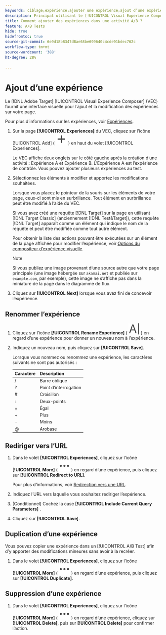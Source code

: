 ```yaml
---
keywords: ciblage;expérience;ajouter une expérience;ajout d’une expérience
description: Principal utilisant le [!UICONTROL Visual Experience Composer] (VEC) pour ajouter des expériences aux activités.
title: Comment ajouter des expériences dans une activité A/B ?
feature: A/B Tests
hide: true
hidefromtoc: true
source-git-commit: 6e9d18b8347d8ae68be699640c4cde91bdec762c
workflow-type: tm+mt
source-wordcount: '388'
ht-degree: 28%

---
```


# Ajout d’une expérience

Le [!DNL Adobe Target] [!UICONTROL Visual Experience Composer] (VEC) fournit une interface visuelle pour l’ajout et la modification des expériences sur votre page.

Pour plus d’informations sur les expériences, voir [Expériences](/help/main/c-experiences/experiences.md#concept_A2E10F6AFB3D4AEAB6951EE14688848D).

1. Sur la page **[!UICONTROL Experiences]** du VEC, cliquez sur l’icône [!UICONTROL Add] ( ![ icône Ajouter ](/help/main/assets/icons/Add.svg) ) en haut du volet [!UICONTROL Experiences].

   Le VEC affiche deux onglets sur le côté gauche après la création d’une activité : Expérience A et Expérience B. L’Expérience A est l’expérience de contrôle. Vous pouvez ajouter plusieurs expériences au test.

1. Sélectionnez les éléments à modifier et apportez les modifications souhaitées.

   Lorsque vous placez le pointeur de la souris sur les éléments de votre page, ceux-ci sont mis en surbrillance. Tout élément en surbrillance peut être modifié à l’aide du VEC.

   Si vous avez créé une requête [!DNL Target] sur la page en utilisant [!DNL Target Classic] (anciennement [!DNL Test&Target]), cette requête [!DNL Target] apparaît comme un élément qui indique le nom de la requête et peut être modifiée comme tout autre élément.

   Pour obtenir la liste des actions pouvant être exécutées sur un élément de la page affichée pour modifier l’expérience, voir [Options du compositeur d’expérience visuelle](/help/main/c-experiences/c-visual-experience-composer/viztarget-options.md).

   >[!NOTE]
   >
   >Si vous publiez une image provenant d’une source autre que votre page principale (une image hébergée sur `akamai.net` et publiée sur `example.com`, par exemple), cette image ne s’affiche pas dans la miniature de la page dans le diagramme de flux.

1. Cliquez sur **[!UICONTROL Next]** lorsque vous avez fini de concevoir l’expérience.

## Renommer l’expérience

1. Cliquez sur l’icône **[!UICONTROL Rename Experience]** ( ![Icône Renommer](/help/main/assets/icons/Rename.svg) ) en regard d’une expérience pour donner un nouveau nom à l’expérience.

2. Indiquez un nouveau nom, puis cliquez sur **[!UICONTROL Save]**.

   Lorsque vous nommez ou renommez une expérience, les caractères suivants ne sont pas autorisés :

   | Caractère | Description |
   |--- |--- |
   | / | Barre oblique |
   | ? | Point d’interrogation |
   | # | Croisillon |
   | : | Deux-points |
   | = | Égal |
   | + | Plus |
   | - | Moins |
   | @ | Arobase |

## Rediriger vers l’URL

1. Dans le volet **[!UICONTROL Experiences]**, cliquez sur l’icône **[!UICONTROL More]** ( ![Icône Plus ](/help/main/assets/icons/MoreSmall.svg) ) en regard d’une expérience, puis cliquez sur **[!UICONTROL Redirect to URL]**.

   Pour plus d’informations, voir [Redirection vers une URL](/help/main/c-experiences/c-visual-experience-composer/redirect-offer.md).

1. Indiquez l’URL vers laquelle vous souhaitez rediriger l’expérience.

1. (Conditionnel) Cochez la case **[!UICONTROL Include Current Query Parameters]** .

1. Cliquez sur **[!UICONTROL Save]**.

## Duplication d’une expérience

Vous pouvez copier une expérience dans un [!UICONTROL A/B Test] afin d’y apporter des modifications mineures sans avoir à la recréer.

1. Dans le volet **[!UICONTROL Experiences]**, cliquez sur l’icône **[!UICONTROL More]** ( ![Icône Plus ](/help/main/assets/icons/MoreSmall.svg) ) en regard d’une expérience, puis cliquez sur **[!UICONTROL Duplicate]**.

## Suppression d’une expérience

1. Dans le volet **[!UICONTROL Experiences]**, cliquez sur l’icône **[!UICONTROL More]** ( ![Icône Plus ](/help/main/assets/icons/MoreSmall.svg) ) en regard d’une expérience, cliquez sur **[!UICONTROL Delete]**, puis sur **[!UICONTROL Delete]** pour confirmer l’action.